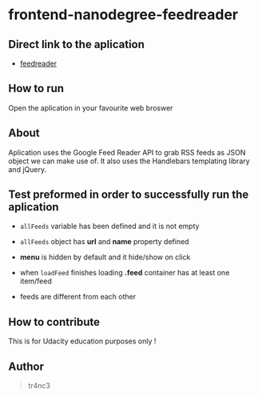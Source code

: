 # frontend-nanodegree-feedreader


## Direct link to the aplication

* [feedreader]()

## How to run

Open the aplication in your favourite web broswer

## About

Aplication uses the Google Feed Reader API to grab RSS feeds as JSON object we can make use of. It also uses the Handlebars templating library and jQuery.

## Test preformed in order to successfully run the aplication

* `allFeeds` variable has been defined and it is not empty

* `allFeeds` object has **url** and **name** property defined

* **menu** is hidden by default and it hide/show on click

* when `loadFeed` finishes loading **.feed** container has at least one item/feed

* feeds are different from each other

## How to contribute

This is for Udacity education purposes only !

## Author

> tr4nc3
